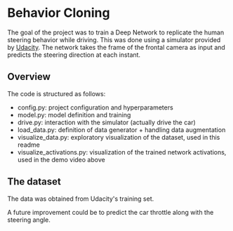 # Behavior Cloning

The goal of the project was to train a Deep Network to replicate the human steering behavior while driving.
This was done using a simulator provided by [Udacity](https://www.udacity.com/). 
The network takes the frame of the frontal camera as input and predicts the steering direction at each instant.

## Overview

The code is structured as follows:
- config.py: project configuration and hyperparameters
- model.py: model definition and training
- drive.py: interaction with the simulator (actually drive the car)
- load_data.py: definition of data generator + handling data augmentation
- visualize_data.py: exploratory visualization of the dataset, used in this readme
- visualize_activations.py: visualization of the trained network activations, used in the demo video above

## The dataset
The data was obtained from Udacity's training set.

A future improvement could be to predict the car throttle along with the steering angle. 
